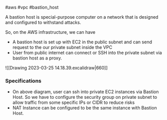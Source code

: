 #aws #vpc #bastion_host

A bastion host is special-purpose computer on a network that is designed and configured to withstand attacks.

So, on the AWS infrastructure, we can have
- A bastion host is set up with EC2 in the public subnet and can send request to the our private subnet inside the VPC
- User from public internet can connect or SSH into the private subnet via bastion host as a proxy. 

![[Drawing 2023-03-25 14.18.39.excalidraw|660]]

### Specifications
- On above diagram, user can ssh into private EC2 instances via Bastion Host. So we have to configure the security group on private subnet to allow traffic from some specific IPs or CIDR to reduce risks
- NAT Instance can be configured to be the same instance with Bastion Host.

